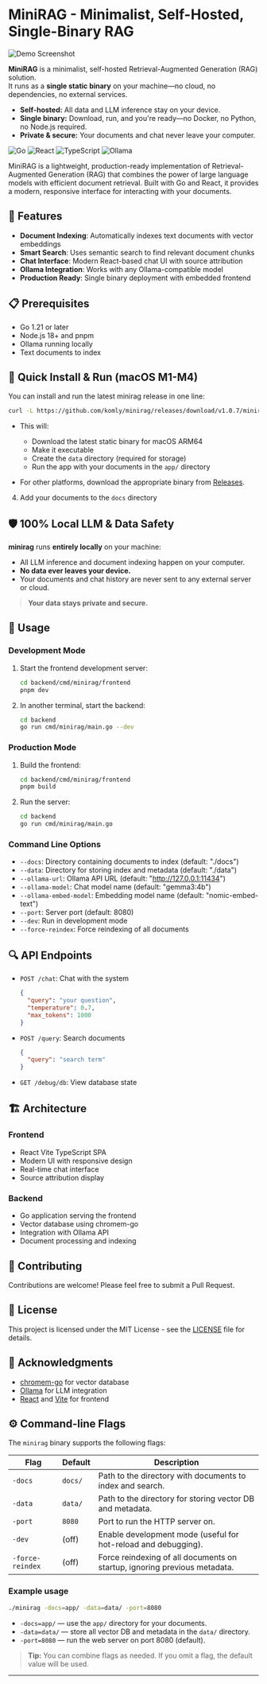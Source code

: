# MiniRAG - Minimalist, Self-Hosted, Single-Binary RAG

![Demo Screenshot](docs/screenshot.png)

**MiniRAG** is a minimalist, self-hosted Retrieval-Augmented Generation (RAG) solution.  
It runs as a **single static binary** on your machine—no cloud, no dependencies, no external services.

- **Self-hosted:** All data and LLM inference stay on your device.
- **Single binary:** Download, run, and you're ready—no Docker, no Python, no Node.js required.
- **Private & secure:** Your documents and chat never leave your computer.

![Go](https://img.shields.io/badge/Go-1.21+-00ADD8?style=for-the-badge&logo=go)
![React](https://img.shields.io/badge/React-18+-61DAFB?style=for-the-badge&logo=react)
![TypeScript](https://img.shields.io/badge/TypeScript-5+-3178C6?style=for-the-badge&logo=typescript)
![Ollama](https://img.shields.io/badge/Ollama-0.1+-000000?style=for-the-badge&logo=ollama)

MiniRAG is a lightweight, production-ready implementation of Retrieval-Augmented Generation (RAG) that combines the power of large language models with efficient document retrieval. Built with Go and React, it provides a modern, responsive interface for interacting with your documents.

## 🚀 Features

- **Document Indexing**: Automatically indexes text documents with vector embeddings
- **Smart Search**: Uses semantic search to find relevant document chunks
- **Chat Interface**: Modern React-based chat UI with source attribution
- **Ollama Integration**: Works with any Ollama-compatible model
- **Production Ready**: Single binary deployment with embedded frontend

## 📋 Prerequisites

- Go 1.21 or later
- Node.js 18+ and pnpm
- Ollama running locally
- Text documents to index

## 🚀 Quick Install & Run (macOS M1-M4)

You can install and run the latest minirag release in one line:

```sh
curl -L https://github.com/komly/minirag/releases/download/v1.0.7/minirag-darwin-arm64 -o minirag && chmod +x minirag && mkdir -p data && ./minirag -docs=app/
```

- This will:
  - Download the latest static binary for macOS ARM64
  - Make it executable
  - Create the `data` directory (required for storage)
  - Run the app with your documents in the `app/` directory

- For other platforms, download the appropriate binary from [Releases](https://github.com/komly/minirag/releases).

4. Add your documents to the `docs` directory

## 🛡️ 100% Local LLM & Data Safety

**minirag** runs **entirely locally** on your machine:
- All LLM inference and document indexing happen on your computer.
- **No data ever leaves your device.**
- Your documents and chat history are never sent to any external server or cloud.

> **Your data stays private and secure.**

## 🚀 Usage

### Development Mode

1. Start the frontend development server:
   ```bash
   cd backend/cmd/minirag/frontend
   pnpm dev
   ```

2. In another terminal, start the backend:
   ```bash
   cd backend
   go run cmd/minirag/main.go --dev
   ```

### Production Mode

1. Build the frontend:
   ```bash
   cd backend/cmd/minirag/frontend
   pnpm build
   ```

2. Run the server:
   ```bash
   cd backend
   go run cmd/minirag/main.go
   ```

### Command Line Options

- `--docs`: Directory containing documents to index (default: "./docs")
- `--data`: Directory for storing index and metadata (default: "./data")
- `--ollama-url`: Ollama API URL (default: "http://127.0.0.1:11434")
- `--ollama-model`: Chat model name (default: "gemma3:4b")
- `--ollama-embed-model`: Embedding model name (default: "nomic-embed-text")
- `--port`: Server port (default: 8080)
- `--dev`: Run in development mode
- `--force-reindex`: Force reindexing of all documents

## 🔍 API Endpoints

- `POST /chat`: Chat with the system
  ```json
  {
    "query": "your question",
    "temperature": 0.7,
    "max_tokens": 1000
  }
  ```

- `POST /query`: Search documents
  ```json
  {
    "query": "search term"
  }
  ```

- `GET /debug/db`: View database state

## 🏗️ Architecture

### Frontend
- React Vite TypeScript SPA
- Modern UI with responsive design
- Real-time chat interface
- Source attribution display

### Backend
- Go application serving the frontend
- Vector database using chromem-go
- Integration with Ollama API
- Document processing and indexing

## 🤝 Contributing

Contributions are welcome! Please feel free to submit a Pull Request.

## 📝 License

This project is licensed under the MIT License - see the [LICENSE](LICENSE) file for details.

## 🙏 Acknowledgments

- [chromem-go](https://github.com/philippgille/chromem-go) for vector database
- [Ollama](https://ollama.ai/) for LLM integration
- [React](https://reactjs.org/) and [Vite](https://vitejs.dev/) for frontend

## ⚙️ Command-line Flags

The `minirag` binary supports the following flags:

| Flag           | Default         | Description                                                                 |
|----------------|----------------|-----------------------------------------------------------------------------|
| `-docs`        | `docs/`        | Path to the directory with documents to index and search.                   |
| `-data`        | `data/`        | Path to the directory for storing vector DB and metadata.                   |
| `-port`        | `8080`         | Port to run the HTTP server on.                                             |
| `-dev`         | (off)          | Enable development mode (useful for hot-reload and debugging).              |
| `-force-reindex` | (off)        | Force reindexing of all documents on startup, ignoring previous metadata.   |

### Example usage

```sh
./minirag -docs=app/ -data=data/ -port=8080
```

- `-docs=app/` — use the `app/` directory for your documents.
- `-data=data/` — store all vector DB and metadata in the `data/` directory.
- `-port=8080` — run the web server on port 8080 (default).

> **Tip:** You can combine flags as needed. If you omit a flag, the default value will be used.

--- 